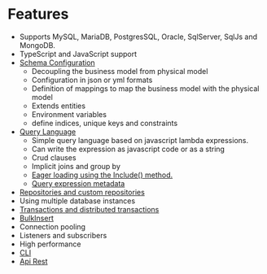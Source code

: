 # Features

- Supports MySQL, MariaDB, PostgresSQL, Oracle, SqlServer, SqlJs and MongoDB.
- TypeScript and JavaScript support
- [Schema Configuration](https://github.com/FlavioLionelRita/lambdaorm/wiki/Schema-Configuration)
	- Decoupling the business model from physical model
	- Configuration in json or yml formats
	- Definition of mappings to map the business model with the physical model
	- Extends entities
	- Environment variables
	- define indices, unique keys and constraints
- [Query Language](https://github.com/FlavioLionelRita/lambdaorm/wiki/Query-Language)
	- Simple query language based on javascript lambda expressions.
	- Can write the expression as javascript code or as a string
	- Crud clauses
	- Implicit joins and group by
	- [Eager loading using the Include() method.](https://github.com/FlavioLionelRita/lambdaorm/wiki/Include)
	- [Query expression metadata](https://github.com/FlavioLionelRita/lambdaorm/wiki/Metadata)
- [Repositories and custom repositories](https://github.com/FlavioLionelRita/lambdaorm/wiki/Repository)
- Using multiple database instances
- [Transactions and distributed transactions](https://github.com/FlavioLionelRita/lambdaorm/wiki/Transaction)
- [BulkInsert](https://github.com/FlavioLionelRita/lambdaorm/wiki/BulkInsert)
- Connection pooling
- Listeners and subscribers
- High performance
- [CLI](https://github.com/FlavioLionelRita/lambdaorm-cli)
- [Api Rest](https://github.com/FlavioLionelRita/lambdaorm-svc)
